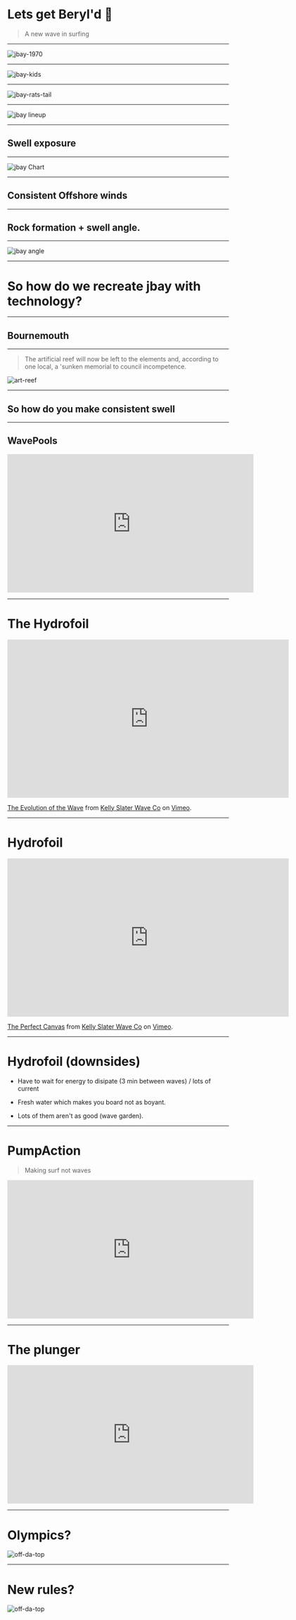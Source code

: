 # Lets get Beryl'd 🌊

> A new wave in surfing

<!-- note

* Surfing transforming like cricket + t20

* Momentum behind making artificial waves viable business.

* What makes surfing, surfing.

* I'll take you through jbay.

I couldn't think of a better metaphor, but to me, it surfing is going through a similar transformation that cricket did 10 years ago with the invention of t20 cricket. There is a lot of momentum being put into making artificial waves become viable for business and surfers but it also leaves people wander what makes surfing, surfing.

I'll take you through the wave I grew up surfing and how everyone is trying to recreate it in an attempt to commodify the ocean wave.
-->

---

![jbay-1970](../images/1970.jpg)

<!-- note
* 1963 bruce brown - endless summer.
* 1964 jbay is ridden for the first.
* Surf is temperamental

In 1963, bruce brown made the famous surf documentary looking for the perfect wave, and decide it was in St Francis, he said it broke 300 days of the year even though he was only their for a couple days. Jbay was first ridden in 1964 and everyone realized brown had missed the real perfect wave by about 20km. - shows you how temperamental weather + surf can be.
-->

---

![jbay-kids](../images/4.jpg)

<!-- note
So I grew up surfing JBay, which is a righthand point break. This is us there as kids, I wasn't in the picture because my mom didn't allow me in family photographs until I cut my rats tail.

* Right hand break - sucks for goofy footer.
-->

---

![jbay-rats-tail](../images/rat-tail.jpg)

---

![jbay lineup](https://cdn.surfer.com/uploads/2013/06/jbaygrambeau.png)


<!-- note
What makes jbay so good?
-->

---

## Swell exposure

---

![jbay Chart](https://d14fqx6aetz9ka.cloudfront.net/wp-content/uploads/2018/06/28034909/JbayMech1.png)

<!-- note
* Local winds don't create waves
* Waves blowing over ocean for a long distance do.
* South atlantic has pressure system in to the south west that sends swell across the coast. 
* In summer this highpressure drops down and blocks most of the swell but in winter the direction is perfect. 
-->

---

## Consistent Offshore winds

<!-- note
We have consistent offshore winds in winter we have berg winds, winds that blow from the bergs(mountains) offshore to the ocean this are usually light and improve the shape of the wave.
-->

---

## Rock formation + swell angle.

---

![jbay angle](https://d14fqx6aetz9ka.cloudfront.net/wp-content/uploads/2018/06/28153107/untitled-0674.jpg)

<!-- note
We have swells that come in across the coast and wrap around the point as the friction catches them. This is different from say a beach break where sand bars consistently change and therefore change the way the wave breaks. Jbay is pretty consistent breaks the same as long as the tide and swell direction is the same. (The other type of break is a reef break) It just means the wave hits the reef at once rather than wrapping around a point it generally just pitches and throws as a pose to peeling.
-->

---

# So how do we recreate jbay with technology?

<!-- note
* One way is if you have the most of the ingredients - for instance swell + wind direction but you had a inconsistent of disruptive bathomtry. 

* Then you could create a artificial reef to help sculpt the wave.

* But for projects like that you need local goverment that is will to take a risk on unproven technology.
-->

---
## Bournemouth

<!-- note
* cost 3mill pounds (2.5% of councils annual budget)
* Supposed to double the annual surfing days and increase wave size by 30%.  
* Geotextile sandbags.
* Company went under before they could get their money.
-->

---

> The artificial reef will now be left to the elements and, according to one local, a 'sunken memorial to council incompetence.

![art-reef](https://www.telegraph.co.uk/content/dam/news/2016/11/04/112795828_surf-reef-underwater-NEWS_trans_NvBQzQNjv4BqGmZuyqGanuz4__7Q1hqnTEVt0Ax41hS0tT7mXx2yNRQ.jpg?imwidth=1240)

<!-- note
There have been other efforts in India and the states but no success stories I think in most cases you need a lot more money than you think and that the real big win lies in consistent swell than the reef shape.
-->

---

## So how do you make consistent swell

---

## WavePools

<iframe width="560" height="315" src="https://www.youtube.com/embed/Uz_A6VDUbSI?start=50" frameborder="0" allow="accelerometer; autoplay; encrypted-media; gyroscope; picture-in-picture" allowfullscreen></iframe>

<!-- note
The first one was made in Munich Germany in 1914, people seemed to like it but it was a machine that displaced water (in the cage) pumping back and forth. So it was more like chop that waves and wasn't at all ridable.

There have been alot of wave pools in the years since but only the last few years have they started to make waves worth talking about.

There are currently ~3 strategies to making wave pool waves.
-->

---

# The Hydrofoil

<iframe src="https://player.vimeo.com/video/249455918?title=0&byline=0&portrait=0" width="640" height="360" frameborder="0" allow="autoplay; fullscreen" allowfullscreen></iframe>
<p><a href="https://vimeo.com/249455918">The Evolution of the Wave</a> from <a href="https://vimeo.com/kswaveco">Kelly Slater Wave Co</a> on <a href="https://vimeo.com">Vimeo</a>.</p>

<!-- note
Underwater plow, much like a train engine that pushes a submerged airplane wing which forces water against a contoured bottom until it curls into a perfect 45 second barrel of a wave.

By making changes to the Hydrofoil they are able to create 50 different types of waves (whatever that means)
-->

---

# Hydrofoil

<iframe src="https://player.vimeo.com/video/165652304?title=0&byline=0&portrait=0" width="640" height="360" frameborder="0" allow="autoplay; fullscreen" allowfullscreen></iframe>
<p><a href="https://vimeo.com/165652304">The Perfect Canvas</a> from <a href="https://vimeo.com/kswaveco">Kelly Slater Wave Co</a> on <a href="https://vimeo.com">Vimeo</a>.</p>

---

# Hydrofoil (downsides)

- Have to wait for energy to disipate (3 min between waves) / lots of current

- Fresh water which makes you board not as boyant.

- Lots of them aren't as good (wave garden).

---

# PumpAction

> Making surf not waves

<iframe width="560" height="315" src="https://www.youtube.com/embed/t13Ftce68QY" frameborder="0" allow="accelerometer; autoplay; encrypted-media; gyroscope; picture-in-picture" allowfullscreen></iframe>

<!-- note
Waco texas.


I couldn't find much about this one but it's looking pretty good. They brag how their waves don't try make the perfect wave but rather imitate surf by having dynamic conditions that vary like the ocean. PerfectSwell®

Proprietary PerfectSwell® Reflecting Wave Generator creates waves with particle motion like the ocean. The PerfectSwell® Phased Array Control System controls air pressure firing patterns and sequences to create unlimited wave types. We have also developed a touch screen interface allowing the operator to effectively design their own wave. Infinite Ocean® is a brand new innovative approach to pool design creating an authentic and realistic beach.
-->

---

# The plunger

<iframe width="560" height="315" src="https://www.youtube.com/embed/eO4hJ5hODbc?start=39" frameborder="0" allow="accelerometer; autoplay; encrypted-media; gyroscope; picture-in-picture" allowfullscreen></iframe>

<!-- note

This one is pretty easy to understand they have a massive plunger and drop it down into the water raising it up with compressed air.

They'll have 5 different breaks around the plunger for different levels, and plan to color code the breaks like ski resorts code their slopes.

You need a bigger lake for this but because its a single source I think it'll be easier churn out more waves per minute. They say:

Waves per hour, allowing up to 240 surfers in the lake at the same time, all catching 10 waves per hour.
-->

---

# Olympics?

![off-da-top](../images/barrel.jpg)

<!--
Now that its moneytized its heavily regulated.
-->

---

# New rules? 

<!-- note

* What is surfing.
* Searching for a wave or just standing a new one?  
* Counting sets.  
* I grew up counting sets, and trying to figure    
-->


![off-da-top](../images/off-the-top.jpg)


<!-- note
All of these technologies are still pretty immature, I watched a demo of the surf lakes one and they broke the plunger when they tried to make it bigger than 4ft. 

Kelly's wave (with the hydrafoils is now a stop on the pro-surfing contest tournament) but is not open to the public I assume because of the high operating cost and the time between waves.

The PerfectSwell tech is actually open to the public in texas and is where the usa team is preparing for the olympics, all of these technologies tried to bid to be used in the 2020 olympics. 

where kelly slater actually built a wave pool (nearing completion) but tokyo endup choosing the ocean for their contest and it looks like paris olympics 2024 will do the same. Either way I guess in 10 years you'll be able to surf near London.
-->

